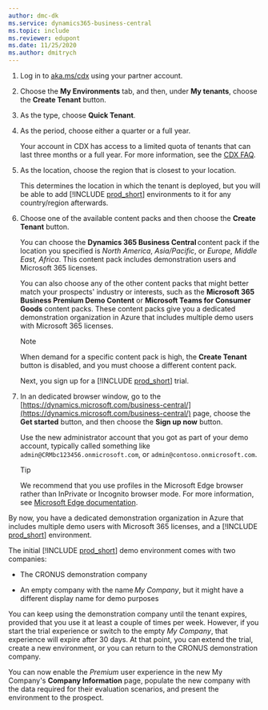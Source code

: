 ```yaml
---
author: dmc-dk
ms.service: dynamics365-business-central
ms.topic: include
ms.reviewer: edupont
ms.date: 11/25/2020
ms.author: dmitrych
---
```

1. Log in to [aka.ms/cdx](https://aka.ms/cdx) using your partner account.
2. Choose the **My Environments** tab, and then, under **My tenants**, choose the **Create Tenant** button.
3. As the type, choose **Quick Tenant**.
4. As the period, choose either a quarter or a full year.

    Your account in CDX has access to a limited quota of tenants that can last three months or a full year. For more information, see the [CDX FAQ](https://cdx.transform.microsoft.com/help/faq).  
5. As the location, choose the region that is closest to your location.

    This determines the location in which the tenant is deployed, but you will be able to add [!INCLUDE [prod_short](prod_short.md)] environments to it for any country/region afterwards.  

6. Choose one of the available content packs and then choose the **Create Tenant** button.  

    You can choose the **Dynamics 365 Business Central** content pack if the location you specified is *North America*, *Asia/Pacific*, or *Europe, Middle East, Africa*. This content pack includes demonstration users and Microsoft 365 licenses.  

    You can also choose any of the other content packs that might better match your prospects' industry or interests, such as the **Microsoft 365 Business Premium Demo Content** or **Microsoft Teams for Consumer Goods** content packs. These content packs give you a dedicated demonstration organization in Azure that includes multiple demo users with Microsoft 365 licenses.  

    > [!NOTE]
    > When demand for a specific content pack is high, the **Create Tenant** button is disabled, and you must choose a different content pack.

    Next, you sign up for a [!INCLUDE [prod_short](prod_short.md)] trial.  

7. In an dedicated browser window, go to the [https://dynamics.microsoft.com/business-central/](https://dynamics.microsoft.com/business-central/) page, choose the **Get started** button, and then choose the **Sign up now** button.  

    Use the new administrator account that you got as part of your demo account, typically called something like `admin@CRMbc123456.onmicrosoft.com`, or `admin@contoso.onmicrosoft.com`.  

    <!--Alternatively, if you used the **Dynamics 365 [!INCLUDE [prod_short](prod_short.md)]** content pack, go to [https://businesscentral.dynamics.com/?redirectedFromSignup=1&response=AlreadyAssignedLicense](https://businesscentral.dynamics.com/?redirectedFromSignup=1&response=AlreadyAssignedLicense) and sign in with the new administrator account that you got as part of your demo account, typically called something like `admin@CRMbc123456.onmicrosoft.com`, or `admin@contoso.onmicrosoft.com`.-->

    > [!TIP]
    > We recommend that you use profiles in the Microsoft Edge browser rather than InPrivate or Incognito browser mode. For more information, see [Microsoft Edge documentation](/microsoft-edge/).

By now, you have a dedicated demonstration organization in Azure that includes multiple demo users with Microsoft 365 licenses, and a [!INCLUDE [prod_short](prod_short.md)] environment.

The initial [!INCLUDE [prod_short](prod_short.md)] demo environment comes with two companies:

* The CRONUS demonstration company  

* An empty company with the name *My Company*, but it might have a different display name for demo purposes  

You can keep using the demonstration company until the tenant expires, provided that you use it at least a couple of times per week. However, if you start the trial experience or switch to the empty *My Company*, that experience will expire after 30 days. At that point, you can extend the trial, create a new environment, or you can return to the CRONUS demonstration company.

You can now enable the *Premium* user experience in the new My Company's **Company Information** page, populate the new company with the data required for their evaluation scenarios, and present the environment to the prospect.  
